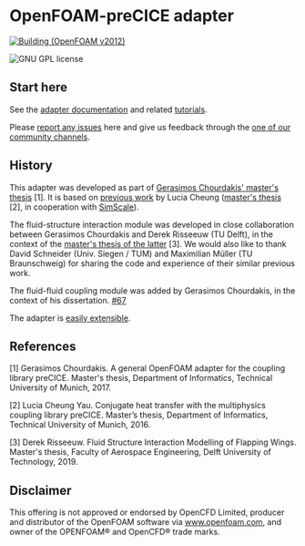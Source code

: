 # OpenFOAM-preCICE adapter
[![Building (OpenFOAM v2012)](https://github.com/precice/openfoam-adapter/actions/workflows/build.yml/badge.svg)](https://github.com/precice/openfoam-adapter/actions/workflows/build.yml)
<!-- <a style="text-decoration: none" href="https://travis-ci.org/precice/openfoam-adapter" target="_blank">
    <img src="https://travis-ci.org/precice/openfoam-adapter.svg?branch=master" alt="Build status">
</a> -->
<a style="text-decoration: none" href="https://github.com/precice/openfoam-adapter/blob/master/LICENSE" target="_blank">
    <img src="https://img.shields.io/github/license/precice/openfoam-adapter.svg" alt="GNU GPL license">
</a>

## Start here

See the [adapter documentation](https://precice.org/adapter-openfoam-overview.html) and related [tutorials](https://precice.org/tutorials.html).

Please [report any issues](https://github.com/precice/openfoam-adapter/issues) here and give us feedback through the [one of our community channels](https://precice.org/community-channels.html).

## History

This adapter was developed as part of [Gerasimos Chourdakis' master's thesis](https://mediatum.ub.tum.de/1462269) [1].
It is based on [previous work](https://github.com/ludcila/CHT-preCICE) by Lucia Cheung ([master's thesis](https://www5.in.tum.de/pub/Cheung2016_Thesis.pdf) [2], in cooperation with [SimScale](https://www.simscale.com/)).

The fluid-structure interaction module was developed in close collaboration between Gerasimos Chourdakis and Derek Risseeuw (TU Delft), in the context of the [master's thesis of the latter](http://resolver.tudelft.nl/uuid:70beddde-e870-4c62-9a2f-8758b4e49123) [3]. We would also like to thank David Schneider (Univ. Siegen / TUM) and Maximilian Müller (TU Braunschweig) for sharing the code and experience of their similar previous work.

The fluid-fluid coupling module was added by Gerasimos Chourdakis, in the context of his dissertation. [#67](https://github.com/precice/openfoam-adapter/pull/67)

The adapter is [easily extensible](https://precice.org/adapter-openfoam-extend.html).

## References

[1] Gerasimos Chourdakis. A general OpenFOAM adapter for the coupling library preCICE. Master's thesis, Department of Informatics, Technical University of Munich, 2017.

[2] Lucia Cheung Yau. Conjugate heat transfer with the multiphysics coupling library preCICE. Master’s thesis, Department of Informatics, Technical University of Munich, 2016.

[3] Derek Risseeuw. Fluid Structure Interaction Modelling of Flapping Wings. Master's thesis, Faculty of Aerospace Engineering, Delft University of Technology, 2019.

## Disclaimer

This offering is not approved or endorsed by OpenCFD Limited, producer and distributor of the OpenFOAM software via www.openfoam.com, and owner of the OPENFOAM®  and OpenCFD®  trade marks.
